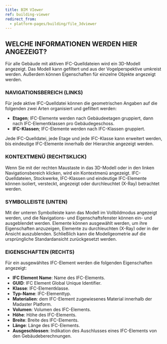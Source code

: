 ```yaml
---
title: BIM VIewer
ref: building-viewer
redirect_from:
  - platform-pages/building/file_3dviewer
---
```


## WELCHE INFORMATIONEN WERDEN HIER ANGEZEIGT?
Für alle Gebäude mit aktiven IFC-Quelldateien wird ein 3D-Modell angezeigt. Das Modell kann gefiltert und aus der Vogelperspektive umkreist werden. Außerdem können Eigenschaften für einzelne Objekte angezeigt werden.  

### NAVIGATIONSBEREICH (LINKS)
Für jede aktive IFC-Quelldatei können die geometrischen Angaben auf die folgenden zwei Arten organisiert und gefiltert werden:

- **Etagen**; IFC-Elemente werden nach Gebäudeetagen gruppiert, dann nach IFC-Elementklassen pro Gebäudegeschoss.
- **IFC-Klassen**; IFC-Elemente werden nach IFC-Klassen gruppiert.

Jede IFC-Quelldatei, jede Etage und jede IFC-Klasse kann erweitert werden, bis eindeutige IFC-Elemente innerhalb der Hierarchie angezeigt werden. 

### KONTEXTMENÜ (RECHTSKLICK)
Wenn Sie mit der rechten Maustaste in das 3D-Modell oder in den linken Navigationsbereich klicken, wird ein Kontextmenü angezeigt. IFC-Quelldateien, Stockwerke, IFC-Klassen und eindeutige IFC-Elemente können isoliert, versteckt, angezeigt oder durchleuchtet (X-Ray) betrachtet werden.

### SYMBOLLEISTE (UNTEN)
Mit der unteren Symbolleiste kann das Modell im Vollbildmodus angezeigt werden, und die Navigations- und Eigenschaftsfenster können ein- und ausgeblendet werden. Elemente können ausgewählt werden, um ihre Eigenschaften anzuzeigen, Elemente zu durchleuchten (X-Ray) oder in der Ansicht auszublenden. Schließlich kann die Modellgeometrie auf die ursprüngliche Standardansicht zurückgesetzt werden.

### EIGENSCHAFTEN (RECHTS)
Für ein ausgewähltes IFC-Element werden die folgenden Eigenschaften angezeigt:

- **IFC Element Name**: Name des IFC-Elements.
- **GUID**: IFC Element Global Unique Identifier.
- **Klasse**: IFC-Elementklasse.
- **Typ-Name**: IFC-Elementtyp.
- **Materialien**: dem IFC-Element zugewiesenes Material innerhalb der Madaster Platform.
- **Volumen**: Volumen des IFC-Elements.
- **Höhe**: Höhe des IFC-Elements.
- **Breite**: Breite des IFC-Elements.
- **Länge**: Länge des IFC-Elements.
- **Ausgeschlossen**: Indikation des Auschlusses eines IFC-Elements von den Gebäudeberechnungen.
